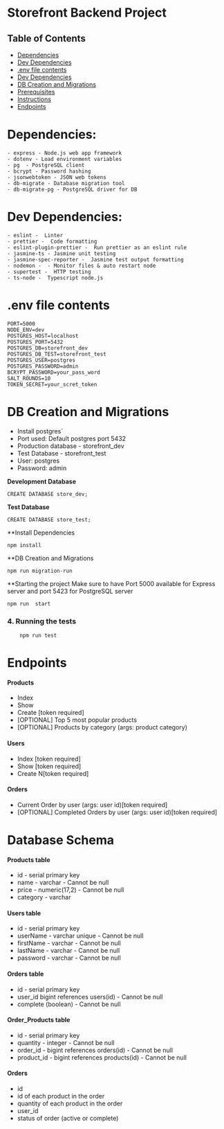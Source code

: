 # Storefront Backend Project

## Table of Contents

* [Dependencies](#Dependencies)
* [Dev Dependencies](#DevDependencies)
* [.env file contents](#.env-file-contents)
* [Dev Dependencies](#Dev-Dependencies)
* [DB Creation and Migrations](#DB-Creation-and-Migrations)
* [Prerequisites](#Prerequisites)
* [Instructions](#Instructions)
* [Endpoints](#Endpoints)
# Dependencies:
    - express - Node.js web app framework
    - dotenv - Load environment variables
    - pg  - PostgreSQL client
    - bcrypt - Password hashing
    - jsonwebtoken - JSON web tokens
    - db-migrate - Database migration tool
    - db-migrate-pg - PostgreSQL driver for DB

# Dev Dependencies:
    - eslint -  Linter
    - prettier -  Code formatting
    - eslint-plugin-prettier -  Run prettier as an eslint rule
    - jasmine-ts - Jasmine unit testing
    - jasmine-spec-reporter -  Jasmine test output formatting
    - nodemon -  - Monitor files & auto restart node
    - supertest -  HTTP testing
    - ts-node -  Typescript node.js

# .env file contents
    PORT=5000
    NODE_ENV=dev
    POSTGRES_HOST=localhost
    POSTGRES_PORT=5432
    POSTGRES_DB=storefront_dev
    POSTGRES_DB_TEST=storefront_test
    POSTGRES_USER=postgres
    POSTGRES_PASSWORD=admin
    BCRYPT_PASSWORD=your_pass_word
    SALT_ROUNDS=10
    TOKEN_SECRET=your_scret_token

# DB Creation and Migrations
 - Install postgres`
 - Port used: Default postgres port 5432
 - Production database - storefront_dev
 - Test Database - storefront_test
 - User: postgres
 - Password: admin

**Development Database**
```
CREATE DATABASE store_dev;
```
**Test Database**
```
CREATE DATABASE store_test;
```
**Install Dependencies
```
npm install
```
**DB Creation and Migrations
``` 
npm run migration-run
```
**Starting the project
    Make sure to have Port 5000 available for Express server and port 5423 for PostgreSQL server 
```
npm run  start
```
### 4. Running the tests
```
    npm run test
```
# Endpoints
#### Products
- Index 
- Show
- Create [token required]
- [OPTIONAL] Top 5 most popular products 
- [OPTIONAL] Products by category (args: product category)

#### Users
- Index [token required]
- Show [token required]
- Create N[token required]

#### Orders
- Current Order by user (args: user id)[token required]
- [OPTIONAL] Completed Orders by user (args: user id)[token required]


# Database Schema
 #### Products table
- id - serial primary key 
- name - varchar - Cannot be null
- price - numeric(17,2) - Cannot be null
- category - varchar

#### Users table
- id - serial primary key
- userName - varchar unique - Cannot be null
- firstName - varchar - Cannot be null
- lastName - varchar - Cannot be null
- password - varchar  - Cannot be null

#### Orders table
- id - serial primary key
- user_id bigint references users(id)  - Cannot be null
- complete (boolean) - Cannot be null


#### Order_Products table
- id - serial primary key
- quantity - integer  - Cannot be null
- order_id - bigint references orders(id)  - Cannot be null
- product_id - bigint references products(id)  - Cannot be null

#### Orders
- id
- id of each product in the order
- quantity of each product in the order
- user_id
- status of order (active or complete)
